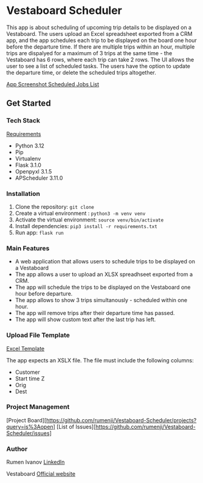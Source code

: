 # Vestaboard Scheduler

This app is about scheduling of upcoming trip details to be displayed on a Vestaboard. The users upload an Excel spreadsheet exported from a CRM app, and the app schedules each trip to be displayed on the board one hour before the departure time. If there are multiple trips within an hour, multiple trips are dispalyed for a maximum of 3 trips at the same time - the Vestaboard has 6 rows, where each trip can take 2 rows.
The UI allows the user to see a list of scheduled tasks. The users have the option to update the departure time, or delete the scheduled trips altogether.


[App Screenshot Scheduled Jobs List](/screenshots/screenshot.png)


## Get Started

### Tech Stack

[Requirements](/requirements.txt)

  - Python 3.12
  - Pip
  - Virtualenv
  - Flask 3.1.0
  - Openpyxl 3.1.5
  - APScheduler 3.11.0

### Installation

  1. Clone the repository: `git clone`
  2. Create a virtual environment : `python3 -m venv venv`
  3. Activate the virtual environment: `source venv/bin/activate`
  4. Install dependencies: `pip3 install -r requirements.txt`
  5. Run app: `flask run`
    
### Main Features

- A web application that allows users to schedule trips to be displayed on a Vestaboard
- The app allows a user to upload an XLSX spreadhseet exported from a CRM.
- The app will schedule the trips to be displayed on the Vestaboard one hour before departure.
- The app allows to show 3 trips simultanously - scheduled within one hour.
- The app will remove trips after their departure time has passed.
- The app will show custom text after the last trip has left.

### Upload File Template

[Excel Template](/screenshots/Template.xlsx)

The app expects an XSLX file.
The file must include the following columns:
- Customer
- Start time Z
- Orig
- Dest

### Project Management

[Project Board][https://github.com/rumenji/Vestaboard-Scheduler/projects?query=is%3Aopen]
[List of Issues][https://github.com/rumenji/Vestaboard-Scheduler/issues]

### Author

Rumen Ivanov
[LinkedIn](https://www.linkedin.com/in/rumen-ivanov-it/)

Vestaboard 
[Official website](https://www.vestaboard.com/)